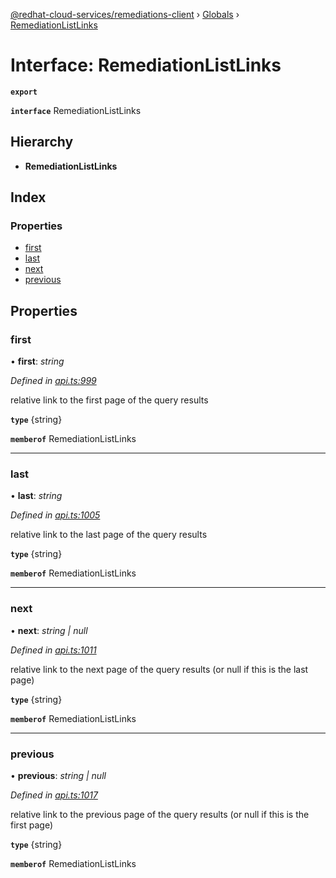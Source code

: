 [@redhat-cloud-services/remediations-client](../README.md) › [Globals](../globals.md) › [RemediationListLinks](remediationlistlinks.md)

# Interface: RemediationListLinks

**`export`** 

**`interface`** RemediationListLinks

## Hierarchy

* **RemediationListLinks**

## Index

### Properties

* [first](remediationlistlinks.md#first)
* [last](remediationlistlinks.md#last)
* [next](remediationlistlinks.md#next)
* [previous](remediationlistlinks.md#previous)

## Properties

###  first

• **first**: *string*

*Defined in [api.ts:999](https://github.com/RedHatInsights/javascript-clients/blob/master/packages/remediations/api.ts#L999)*

relative link to the first page of the query results

**`type`** {string}

**`memberof`** RemediationListLinks

___

###  last

• **last**: *string*

*Defined in [api.ts:1005](https://github.com/RedHatInsights/javascript-clients/blob/master/packages/remediations/api.ts#L1005)*

relative link to the last page of the query results

**`type`** {string}

**`memberof`** RemediationListLinks

___

###  next

• **next**: *string | null*

*Defined in [api.ts:1011](https://github.com/RedHatInsights/javascript-clients/blob/master/packages/remediations/api.ts#L1011)*

relative link to the next page of the query results (or null if this is the last page)

**`type`** {string}

**`memberof`** RemediationListLinks

___

###  previous

• **previous**: *string | null*

*Defined in [api.ts:1017](https://github.com/RedHatInsights/javascript-clients/blob/master/packages/remediations/api.ts#L1017)*

relative link to the previous page of the query results (or null if this is the first page)

**`type`** {string}

**`memberof`** RemediationListLinks
